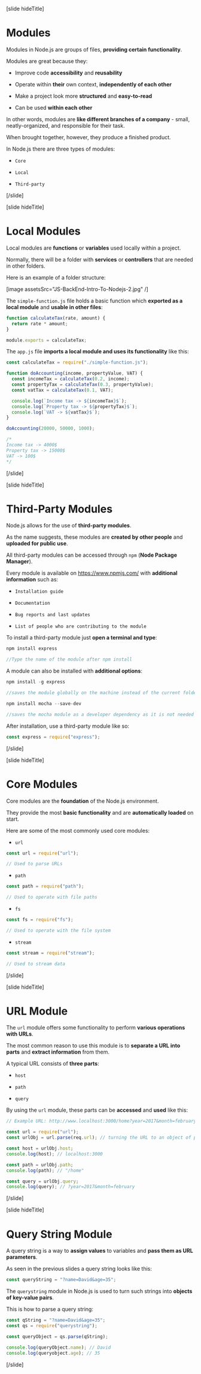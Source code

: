 [slide hideTitle]

# Modules

Modules in Node.js are groups of files, **providing certain functionality**.

Modules are great because they:

- Improve code **accessibility** and **reusability**

- Operate within **their** own context, **independently of each other**

- Make a project look more **structured** and **easy-to-read**

- Can be used **within each other**

In other words, modules are **like different branches of a company** - small, neatly-organized, and responsible for their task.

When brought together, however, they produce a finished product.

In Node.js there are three types of modules:

- `Core`

- `Local`

- `Third-party`

[/slide]

[slide hideTitle]

# Local Modules

Local modules are **functions** or **variables** used locally within a project.

Normally, there will be a folder with **services** or **controllers** that are needed in other folders.

Here is an example of a folder structure:

[image assetsSrc="JS-BackEnd-Intro-To-Nodejs-2.jpg" /]

The `simple-function.js` file holds a basic function which **exported as a local module** and **usable in other files**:

```js
function calculateTax(rate, amount) {
  return rate * amount;
}

module.exports = calculateTax;
```

The `app.js` file **imports a local module and uses its functionality** like this:

```js
const calculateTax = require("./simple-function.js");

function doAccounting(income, propertyValue, VAT) {
  const incomeTax = calculateTax(0.2, income);
  const propertyTax = calculateTax(0.3, propertyValue);
  const vatTax = calculateTax(0.1, VAT);

  console.log(`Income tax -> ${incomeTax}$`);
  console.log(`Property tax -> ${propertyTax}$`);
  console.log(`VAT -> ${vatTax}$`);
}

doAccounting(20000, 50000, 1000);

/*
Income tax -> 4000$
Property tax -> 15000$
VAT -> 100$
*/
```

[/slide]

[slide hideTitle]

# Third-Party Modules

Node.js allows for the use of **third-party modules**.

As the name suggests, these modules are **created by other people** and **uploaded for public use**.

All third-party modules can be accessed through `npm` (**Node Package Manager**).

Every module is available on https://www.npmjs.com/ with **additional information** such as:

- `Installation guide`

- `Documentation`

- `Bug reports and last updates`

- `List of people who are contributing to the module`

To install a third-party module just **open a terminal and type**:

```js
npm install express

//Type the name of the module after npm install
```

A module can also be installed with **additional options**:

```js
npm install -g express

//saves the module globally on the machine instead of the current folder
```

```js
npm install mocha --save-dev

//saves the mocha module as a developer dependency as it is not needed by the users
```

After installation, use a third-party module like so:

```js
const express = require("express");
```

[/slide]

[slide hideTitle]

# Core Modules

Core modules are the **foundation** of the Node.js environment.

They provide the most **basic functionality** and are **automatically loaded** on start.

Here are some of the most commonly used core modules:

- `url`

```js
const url = require("url");

// Used to parse URLs
```

- `path`

```js
const path = require("path");

// Used to operate with file paths
```

- `fs`

```js
const fs = require("fs");

// Used to operate with the file system
```

- `stream`

```js
const stream = require("stream");

// Used to stream data
```

[/slide]

[slide hideTitle]

# URL Module

The `url` module offers some functionality to perform **various operations with URLs**.

The most common reason to use this module is to **separate a URL into parts** and **extract information** from them.

A typical URL consists of **three parts**:

- `host`

- `path`

- `query`

By using the `url` module, these parts can be **accessed** and **used** like this:

```js
// Example URL: http://www.localhost:3000/home?year=2017&month=february
```

```js
const url = require("url");
const urlObj = url.parse(req.url); // turning the URL to an object of parts

const host = urlObj.host;
console.log(host); // localhost:3000

const path = urlObj.path;
console.log(path); // "/home"

const query = urlObj.query;
console.log(query); // ?year=2017&month=february
```

[/slide]

[slide hideTitle]

# Query String Module

A query string is a way to **assign values** to variables and **pass them as URL parameters**.

As seen in the previous slides a query string looks like this:

```js
const queryString = "?name=David&age=35";
```

The `querystring` module in Node.js is used to turn such strings into **objects of key-value pairs**.

This is how to parse a query string:

```js
const qString = "?name=David&age=35";
const qs = require("querystring");

const queryObject = qs.parse(qString);

console.log(queryObject.name); // David
console.log(queryobject.age); // 35
```

[/slide]
